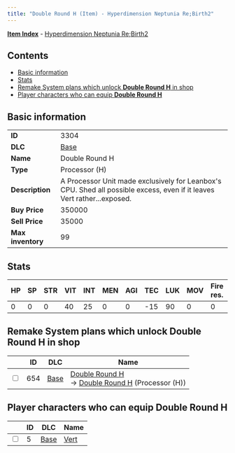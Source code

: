 ```yaml
---
title: "Double Round H (Item) - Hyperdimension Neptunia Re;Birth2"
---
```


[**Item Index**](/neptunia/rb2/item/index.html) - [Hyperdimension Neptunia Re;Birth2](/neptunia/rb2)

## Contents

- [Basic information](#basic-information)
- [Stats](#stats)
- [Remake System plans which unlock **Double Round H** in shop](#remake-system-plans-which-unlock-double-round-h-in-shop)
- [Player characters who can equip **Double Round H**](#player-characters-who-can-equip-double-round-h)

## Basic information

|   |   |
| -- | -- |
| **ID** | 3304 |
| **DLC** | [Base](/neptunia/rb2/dlc/0-base.html) |
| **Name** | Double Round H |
| **Type** | Processor (H) |
| **Description** | A Processor Unit made exclusively for Leanbox's CPU. Shed all possible excess, even if it leaves Vert rather...exposed. |
| **Buy Price** | 350000 |
| **Sell Price** | 35000 |
| **Max inventory** | 99 |

## Stats

| HP | SP | STR | VIT | INT | MEN | AGI | TEC | LUK | MOV | Fire res. | Ice res. | Wind res. | Lightning res. |
| -- | -- | --- | --- | --- | --- | --- | --- | --- | --- | --------- | -------- | --------- | -------------- |
| 0 | 0 | 0 | 40 | 25 | 0 | 0 | -15 | 90 | 0 | 0 | 0 | 0 | 0 |

## Remake System plans which unlock **Double Round H** in shop

|    | ID | DLC | Name |
| -- | -- | --- | ---- |
| <input type="checkbox" id="rb2-remake-0-654" class="trackbox" /> | 654 | [Base](/neptunia/rb2/dlc/0-base.html) | [Double Round H](/neptunia/rb2/remake/0-654-double-round-h.html)<br />→ [Double Round H](/neptunia/rb2/item/0-3304-double-round-h.html) (Processor (H)) |

## Player characters who can equip **Double Round H**

|    | ID | DLC | Name |
| -- | -- | --- | ---- |
| <input type="checkbox" id="rb2-player-0-5" class="trackbox" /> | 5 | [Base](/neptunia/rb2/dlc/0-base.html) | [Vert](/neptunia/rb2/player/0-5-vert.html) |